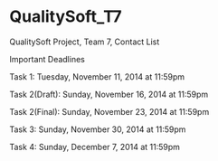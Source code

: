 QualitySoft_T7
==============

QualitySoft Project, Team 7, Contact List

Important Deadlines

Task 1: Tuesday, November 11, 2014 at 11:59pm

Task 2(Draft): Sunday, November 16, 2014 at 11:59pm

Task 2(Final): Sunday, November 23, 2014 at 11:59pm

Task 3: Sunday, November 30, 2014 at 11:59pm

Task 4: Sunday, December 7, 2014 at 11:59pm

